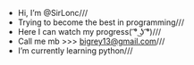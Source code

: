 - Hi, I’m @SirLonc///                                        
- Trying to become the best in programming///                 
- Here I can watch my progress( ͡° ͜ʖ ͡°)///                     
- Call me mb >>> bigrey13@gmail.com///                        
- I’m currently learning python///                            
